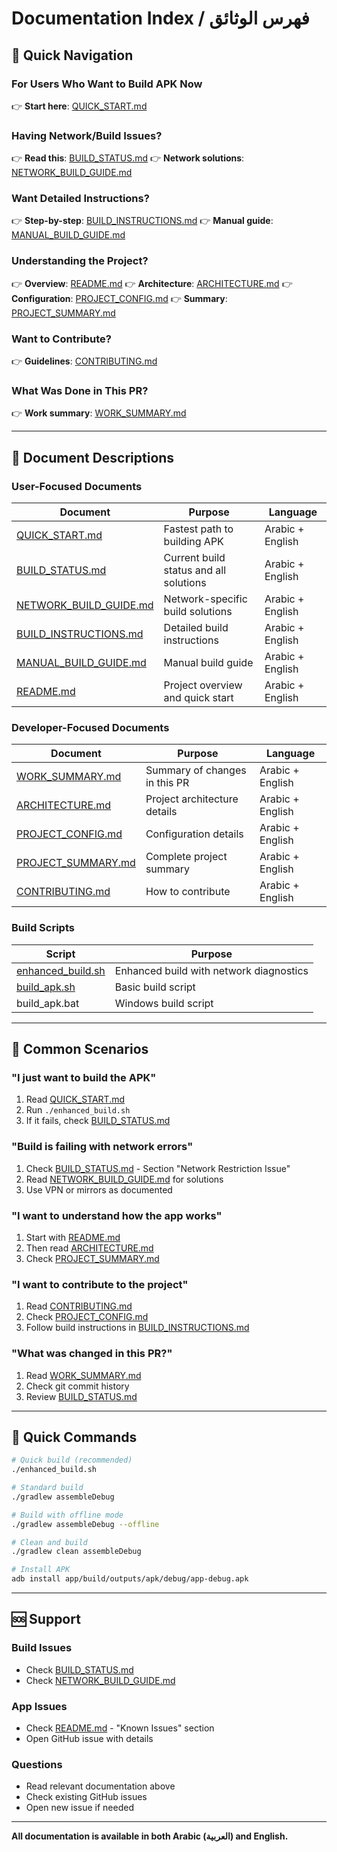 # Documentation Index / فهرس الوثائق

## 📖 Quick Navigation

### For Users Who Want to Build APK Now
👉 **Start here**: [QUICK_START.md](./QUICK_START.md)

### Having Network/Build Issues?
👉 **Read this**: [BUILD_STATUS.md](./BUILD_STATUS.md)
👉 **Network solutions**: [NETWORK_BUILD_GUIDE.md](./NETWORK_BUILD_GUIDE.md)

### Want Detailed Instructions?
👉 **Step-by-step**: [BUILD_INSTRUCTIONS.md](./BUILD_INSTRUCTIONS.md)
👉 **Manual guide**: [MANUAL_BUILD_GUIDE.md](./MANUAL_BUILD_GUIDE.md)

### Understanding the Project?
👉 **Overview**: [README.md](./README.md)
👉 **Architecture**: [ARCHITECTURE.md](./ARCHITECTURE.md)
👉 **Configuration**: [PROJECT_CONFIG.md](./PROJECT_CONFIG.md)
👉 **Summary**: [PROJECT_SUMMARY.md](./PROJECT_SUMMARY.md)

### Want to Contribute?
👉 **Guidelines**: [CONTRIBUTING.md](./CONTRIBUTING.md)

### What Was Done in This PR?
👉 **Work summary**: [WORK_SUMMARY.md](./WORK_SUMMARY.md)

---

## 📄 Document Descriptions

### User-Focused Documents

| Document | Purpose | Language |
|----------|---------|----------|
| [QUICK_START.md](./QUICK_START.md) | Fastest path to building APK | Arabic + English |
| [BUILD_STATUS.md](./BUILD_STATUS.md) | Current build status and all solutions | Arabic + English |
| [NETWORK_BUILD_GUIDE.md](./NETWORK_BUILD_GUIDE.md) | Network-specific build solutions | Arabic + English |
| [BUILD_INSTRUCTIONS.md](./BUILD_INSTRUCTIONS.md) | Detailed build instructions | Arabic + English |
| [MANUAL_BUILD_GUIDE.md](./MANUAL_BUILD_GUIDE.md) | Manual build guide | Arabic + English |
| [README.md](./README.md) | Project overview and quick start | Arabic + English |

### Developer-Focused Documents

| Document | Purpose | Language |
|----------|---------|----------|
| [WORK_SUMMARY.md](./WORK_SUMMARY.md) | Summary of changes in this PR | Arabic + English |
| [ARCHITECTURE.md](./ARCHITECTURE.md) | Project architecture details | Arabic + English |
| [PROJECT_CONFIG.md](./PROJECT_CONFIG.md) | Configuration details | Arabic + English |
| [PROJECT_SUMMARY.md](./PROJECT_SUMMARY.md) | Complete project summary | Arabic + English |
| [CONTRIBUTING.md](./CONTRIBUTING.md) | How to contribute | Arabic + English |

### Build Scripts

| Script | Purpose |
|--------|---------|
| [enhanced_build.sh](./enhanced_build.sh) | Enhanced build with network diagnostics |
| [build_apk.sh](./build_apk.sh) | Basic build script |
| build_apk.bat | Windows build script |

---

## 🎯 Common Scenarios

### "I just want to build the APK"
1. Read [QUICK_START.md](./QUICK_START.md)
2. Run `./enhanced_build.sh`
3. If it fails, check [BUILD_STATUS.md](./BUILD_STATUS.md)

### "Build is failing with network errors"
1. Check [BUILD_STATUS.md](./BUILD_STATUS.md) - Section "Network Restriction Issue"
2. Read [NETWORK_BUILD_GUIDE.md](./NETWORK_BUILD_GUIDE.md) for solutions
3. Use VPN or mirrors as documented

### "I want to understand how the app works"
1. Start with [README.md](./README.md)
2. Then read [ARCHITECTURE.md](./ARCHITECTURE.md)
3. Check [PROJECT_SUMMARY.md](./PROJECT_SUMMARY.md)

### "I want to contribute to the project"
1. Read [CONTRIBUTING.md](./CONTRIBUTING.md)
2. Check [PROJECT_CONFIG.md](./PROJECT_CONFIG.md)
3. Follow build instructions in [BUILD_INSTRUCTIONS.md](./BUILD_INSTRUCTIONS.md)

### "What was changed in this PR?"
1. Read [WORK_SUMMARY.md](./WORK_SUMMARY.md)
2. Check git commit history
3. Review [BUILD_STATUS.md](./BUILD_STATUS.md)

---

## 🚀 Quick Commands

```bash
# Quick build (recommended)
./enhanced_build.sh

# Standard build
./gradlew assembleDebug

# Build with offline mode
./gradlew assembleDebug --offline

# Clean and build
./gradlew clean assembleDebug

# Install APK
adb install app/build/outputs/apk/debug/app-debug.apk
```

---

## 🆘 Support

### Build Issues
- Check [BUILD_STATUS.md](./BUILD_STATUS.md)
- Check [NETWORK_BUILD_GUIDE.md](./NETWORK_BUILD_GUIDE.md)

### App Issues
- Check [README.md](./README.md) - "Known Issues" section
- Open GitHub issue with details

### Questions
- Read relevant documentation above
- Check existing GitHub issues
- Open new issue if needed

---

**All documentation is available in both Arabic (العربية) and English.**
